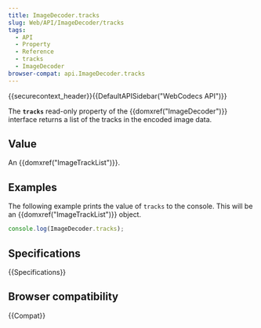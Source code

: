 ```yaml
---
title: ImageDecoder.tracks
slug: Web/API/ImageDecoder/tracks
tags:
  - API
  - Property
  - Reference
  - tracks
  - ImageDecoder
browser-compat: api.ImageDecoder.tracks
---
```

{{securecontext_header}}{{DefaultAPISidebar("WebCodecs API")}}

The **`tracks`** read-only property of the {{domxref("ImageDecoder")}} interface returns a list of the tracks in the encoded image data.

## Value

An {{domxref("ImageTrackList")}}.

## Examples

The following example prints the value of `tracks` to the console. This will be an {{domxref("ImageTrackList")}} object.

```js
console.log(ImageDecoder.tracks);
```

## Specifications

{{Specifications}}

## Browser compatibility

{{Compat}}
